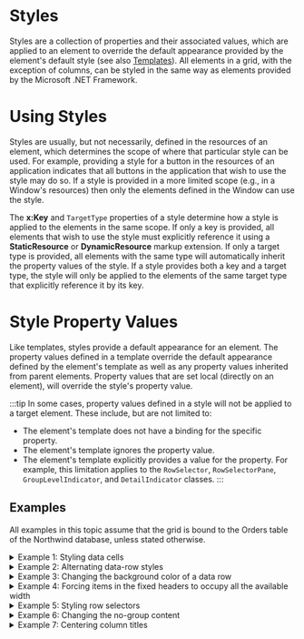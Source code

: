 # Styles

Styles are a collection of properties and their associated values, which are applied to an element to override the default appearance provided by the element's default style (see also [Templates](/docs/datagrid/templates)).  All elements in a grid, with the exception of columns, can be styled in the same way as elements provided by the Microsoft .NET Framework.

# Using Styles
Styles are usually, but not necessarily, defined in the resources of an element, which determines the scope of where that particular style can be used. For example, providing a style for a button in the resources of an application indicates that all buttons in the application that wish to use the style may do so. If a style is provided in a more limited scope (e.g., in a Window's resources) then only the elements defined in the Window can use the style.

The **x:Key** and `TargetType` properties of a style determine how a style is applied to the elements in the same scope. If only a key is provided, all elements that wish to use the style must explicitly reference it using a **StaticResource** or **DynamicResource** markup extension. If only a target type is provided, all elements with the same type will automatically inherit the property values of the style. If a style provides both a key and a target type, the style will only be applied to the elements of the same target type that explicitly reference it by its key.

# Style Property Values
Like templates, styles provide a default appearance for an element. The property values defined in a template override the default appearance defined by the element's template as well as any property values inherited from parent elements. Property values that are set local (directly on an element), will override the style's property value.

:::tip
In some cases, property values defined in a style will not be applied to a target element. These include, but are not limited to:
- The element's template does not have a binding for the specific property.
- The element's template ignores the property value.
- The element's template explicitly provides a value for the property.
For example, this limitation applies to the `RowSelector`, `RowSelectorPane`, `GroupLevelIndicator`, and `DetailIndicator` classes.
:::

## Examples
All examples in this topic assume that the grid is bound to the Orders table of the Northwind database, unless stated otherwise.

<details>

  <summary>Example 1: Styling data cells</summary>

  The following example demonstrates how to change the foreground and background of the current cell.

  ```xml
  <Grid xmlns:xcdg="http://schemas.xceed.com/wpf/xaml/datagrid">
    <Grid.Resources>
      <Style TargetType="{x:Type xcdg:DataCell}">
        <Setter Property="CurrentForeground">
          <Setter.Value>
            <SolidColorBrush Color="Yellow"/>
          </Setter.Value>
          </Setter>
            <Setter Property="CurrentBackground">
              <Setter.Value>
            <SolidColorBrush Color="Orange"/>
          </Setter.Value>
        </Setter>
      </Style>
      <xcdg:DataGridCollectionViewSource x:Key="cvs_orders"
                                      Source="{Binding Source={x:Static Application.Current},
                                                        Path=Orders}"/>
    </Grid.Resources>
    <xcdg:DataGridControl x:Name="OrdersGrid"
                          ItemsSource="{Binding Source={StaticResource cvs_orders}}"/>
  </Grid>
  ```
</details>

<details>

  <summary>Example 2: Alternating data-row styles</summary>

  The following example demonstrates how to alternate the appearance of data row styles using the `IndexToOddConverter`.

  ```xml
  <Grid xmlns:xcdg="http://schemas.xceed.com/wpf/xaml/datagrid">
    <Grid.Resources>


      <xcdg:IndexToOddConverter x:Key="rowIndexConverter"/>   

      <Style TargetType="{x:Type xcdg:DataRow}">
        <Style.Triggers>
          <DataTrigger Binding="{Binding RelativeSource={RelativeSource Self},
                                        Path=(xcdg:DataGridVirtualizingPanel.ItemIndex),
                                        Converter={StaticResource rowIndexConverter}}"
                                Value="True">
            <Setter Property="Background">
              <Setter.Value>
                <SolidColorBrush Color="LightGray"
                                Opacity="0.1"/>
              </Setter.Value>
            </Setter>
          </DataTrigger>
        </Style.Triggers>
      </Style> 
      <xcdg:DataGridCollectionViewSource x:Key="cvs_orders"
                                    Source="{Binding Source={x:Static Application.Current},
                                                      Path=Orders}"/>
    </Grid.Resources>

    <xcdg:DataGridControl x:Name="OrdersGrid"
                          ItemsSource="{Binding Source={StaticResource cvs_orders}}">
    </xcdg:DataGridControl>
  </Grid> 
  ```

  As of version 3.1, it is also possible to enable alternate row styles, by setting the `IsAlternatingRowStyleEnabled` property, which is defined in the `TableView` class, to true. 

  ```xml
  <Grid xmlns:xcdg="http://schemas.xceed.com/wpf/xaml/datagrid">
    <Grid.Resources>
      <xcdg:DataGridCollectionViewSource x:Key="cvs_orders"
                                          Source="{Binding Source={x:Static Application.Current}, Path=Orders}" />
      <Style TargetType="{x:Type xcdg:TableView}">
        <Setter Property="IsAlternatingRowStyleEnabled"
                Value="True" />
      </Style> 
    </Grid.Resources>

    <xcdg:DataGridControl ItemsSource="{Binding Source={StaticResource cvs_orders}}"
                          AutoCreateDetailConfigurations="True">
      <xcdg:DataGridControl.DefaultDetailConfiguration>
        <xcdg:DefaultDetailConfiguration xcdg:TableView.IsAlternatingRowStyleEnabled="False"/> 
      </xcdg:DataGridControl.DefaultDetailConfiguration>
    </xcdg:DataGridControl>
  </Grid>
  ```

</details>

<details>

  <summary>Example 3: Changing the background color of a data row</summary>

  The following example demonstrates how to changed the background color of a DataRow according to the value of one of its cells using **DataTriggers**.

  ```xml
  <Grid xmlns:xcdg="http://schemas.xceed.com/wpf/xaml/datagrid">
    <Grid.Resources>
      <xcdg:DataGridCollectionViewSource x:Key="cvs_orders"
                                        Source="{Binding Source={x:Static Application.Current},
                                                          Path=Orders}"/>
    <Style TargetType="{x:Type xcdg:DataRow}">
      <Style.Triggers>
        <DataTrigger Binding="{Binding Path=[EmployeeID]}" Value="1">
          <Setter Property="Background" Value="Pink"/>
        </DataTrigger>
        <DataTrigger Binding="{Binding Path=[EmployeeID]}" Value="3">
          <Setter Property="Background" Value="Blue"/>
        </DataTrigger>
      </Style.Triggers>
    </Style>
  </Grid.Resources>
  <xcdg:DataGridControl x:Name="OrdersGrid"
                          ItemsSource="{Binding Source={StaticResource cvs_orders}}"/>
  </Grid>
  ```

</details>

<details>

  <summary>Example 4: Forcing items in the fixed headers to occupy all the available width</summary>

  The following example demonstrates how to force the GroupByControl and ColumnManagerRow contained in a grid's fixed header section to occupy all the available width.

  By default, items in the fixed header and footer sections will only span across the width occupied by the columns.

  ```xml
  <Grid xmlns:xcdg="http://schemas.xceed.com/wpf/xaml/datagrid">
    <Grid.Resources>
      <xcdg:DataGridCollectionViewSource x:Key="cvs_orders"
                                        Source="{Binding Source={x:Static Application.Current},
                                        Path=Orders}"
                                        AutoCreateItemProperties="False">
        <xcdg:DataGridCollectionViewSource.ItemProperties>
          <xcdg:DataGridItemProperty Name="ShipCountry"/>
          <xcdg:DataGridItemProperty Name="ShipCity"/>
          </xcdg:DataGridCollectionViewSource.ItemProperties>
        </xcdg:DataGridCollectionViewSource>
      <Style TargetType="{x:Type xcdg:GroupHeaderControl}">
        <Setter Property="MinWidth"
                Value="{Binding RelativeSource={RelativeSource AncestorType={x:Type ScrollContentPresenter}},
                                Path=ActualWidth}"/>
      </Style>
      <Style TargetType="{x:Type xcdg:ColumnManagerRow}">
        <Setter Property="MinWidth"
                Value="{Binding RelativeSource={RelativeSource AncestorType={x:Type ScrollContentPresenter}},
                                Path=ActualWidth}"/>
      </Style>
      </Grid.Resources>
      <xcdg:DataGridControl x:Name="OrdersGrid"
                          ItemsSource="{Binding Source={StaticResource cvs_orders}}"/>
  </Grid>
  ```

</details>

<details>

  <summary>Example 5: Styling row selectors</summary>

  The following example demonstrates how to display a row's visual index in its corresponding row selector by creating a style targeting the RowSelector type that displays the value of its ItemIndex property as its content. The style is then assigned to the `RowSelector.RowSelectorStyle` attached property, which is set by the implicit `DataRow` style.

  ```xml
  <Grid xmlns:xcdg="http://schemas.xceed.com/wpf/xaml/datagrid">
    <Grid.Resources>
      <xcdg:DataGridCollectionViewSource x:Key="cvs_orders"
                                        Source="{Binding Source={x:Static Application.Current},
                                                          Path=Orders}" />
      <Style x:Key="itemIndexSelectorStyle"
            TargetType="{x:Type xcdg:RowSelector}">
        <Setter Property="Content"
                Value="{Binding RelativeSource={RelativeSource Self}, Path=ItemIndex}"/>
      </Style>
      <Style TargetType="{x:Type xcdg:DataRow}">
        <Setter Property="xcdg:RowSelector.RowSelectorStyle"
                Value="{StaticResource itemIndexSelectorStyle}" />
      </Style>
    </Grid.Resources>
    <xcdg:DataGridControl x:Name="OrdersGrid"
                              ItemsSource="{Binding Source={StaticResource cvs_orders}}" />
  </Grid>
  ```

</details>

<details>

  <summary>Example 6: Changing the no-group content</summary>

  The following example demonstrates how to provide an implicit style targeting the `HierarchicalGroupByControl` class that changes the value of the `NoGroupContent` property to display "Hello World" rather than "Drag a column header here to group by that column."

  ```xml
  <Grid xmlns:xcdg="http://schemas.xceed.com/wpf/xaml/datagrid"
        xmlns:local="clr-namespace:Xceed.Wpf.Documentation">
    <Grid.Resources>
      <xcdg:DataGridCollectionViewSource x:Key="cvs_orders"
                                          Source="{Binding Source={x:Static Application.Current},
                                                    Path=Orders}"/>
      <Style TargetType="{x:Type xcdg:HierarchicalGroupByControl}">
          <Setter Property="NoGroupContent"
                  Value="Hello World" />
      </Style>
      </Grid.Resources>
      <xcdg:DataGridControl x:Name="OrdersGrid"
                          ItemsSource="{Binding Source={StaticResource cvs_orders}}"/>
  
  </Grid>
  ```

</details>

<details>

  <summary>Example 7: Centering column titles</summary>

  The following example demonstrates how to center the column titles that are displayed as the content of the corresponding column-manager cells by creating an implicit style that targets the `ColumnManagerCell` data type and that sets the `HorizontalContentAlignment` and `VerticalContentAlignment` properties to Center.

  ```xml
  <Grid xmlns:xcdg="http://schemas.xceed.com/wpf/xaml/datagrid">
    <Grid.Resources>
      <xcdg:DataGridCollectionViewSource x:Key="cvs_orders"
                                          Source="{Binding Source={x:Static Application.Current},
                                                    Path=Orders}" />
      <Style TargetType="{x:Type xcdg:ColumnManagerCell}">
          <Setter Property="HorizontalContentAlignment"
                  Value="Center"/>
          <Setter Property="VerticalContentAlignment"
                  Value="Center" />
      </Style>
    </Grid.Resources>
    <xcdg:DataGridControl x:Name="OrdersGrid"
                        ItemsSource="{Binding Source={StaticResource cvs_orders}}" />
  </Grid>
  ```

</details>